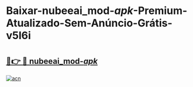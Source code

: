# Baixar-nubeeai_mod-_apk_-Premium-Atualizado-Sem-Anúncio-Grátis-v5l6i

# <h2><a href="https://rkbjq1.esa.edu.pl?src=nubeeai_mod-_apk_&ref=v5l6i">🔗👉 🔴 nubeeai_mod-_apk_</a></h2>

[![acn](https://github.com/user-attachments/assets/0f9c940e-d8b0-45ae-aac7-cd30a18b3e1c)](https://rkbjq1.esa.edu.pl?src=nubeeai_mod-_apk_&ref=v5l6i)

